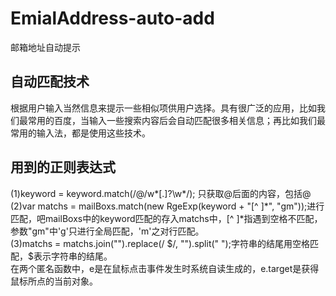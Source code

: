 # EmialAddress-auto-add
邮箱地址自动提示
## 自动匹配技术
根据用户输入当然信息来提示一些相似项供用户选择。具有很广泛的应用，比如我们最常用的百度，当输入一些搜索内容后会自动匹配很多相关信息；再比如我们最常用的输入法，都是使用这些技术。
## 用到的正则表达式
(1)keyword = keyword.match(/@/w*[\.]?\w*/); 只获取@后面的内容，包括@    
(2)var matchs = mailBoxs.match(new RgeExp(keyword + "[^ ]*", "gm"));进行匹配，吧mailBoxs中的keyword匹配的存入matchs中，[^ ]*指遇到空格不匹配，参数"gm"中'g'只进行全局匹配，'m'之对行匹配。     
(3)matchs = matchs.join("").replace(/ $/, "").split(" ");字符串的结尾用空格匹配，$表示字符串的结尾。     
在两个匿名函数中，e是在鼠标点击事件发生时系统自读生成的，e.target是获得鼠标所点的当前对象。


